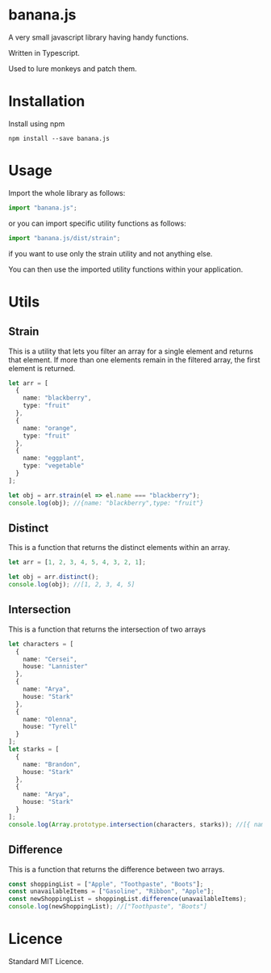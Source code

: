 # banana.js

A very small javascript library having handy functions.

Written in Typescript.

Used to lure monkeys and patch them.

# Installation

Install using npm

```
npm install --save banana.js
```

# Usage

Import the whole library as follows:

```typescript
import "banana.js";
```

or you can import specific utility functions as follows:

```typescript
import "banana.js/dist/strain";
```

if you want to use only the strain utility and not anything else.

You can then use the imported utility functions within your application.

# Utils

## Strain

This is a utility that lets you filter an array for a single element and returns that element.
If more than one elements remain in the filtered array, the first element is returned.

```typescript
let arr = [
  {
    name: "blackberry",
    type: "fruit"
  },
  {
    name: "orange",
    type: "fruit"
  },
  {
    name: "eggplant",
    type: "vegetable"
  }
];

let obj = arr.strain(el => el.name === "blackberry");
console.log(obj); //{name: "blackberry",type: "fruit"}
```

## Distinct

This is a function that returns the distinct elements within an array.

```typescript
let arr = [1, 2, 3, 4, 5, 4, 3, 2, 1];

let obj = arr.distinct();
console.log(obj); //[1, 2, 3, 4, 5]
```

## Intersection

This is a function that returns the intersection of two arrays

```typescript
let characters = [
  {
    name: "Cersei",
    house: "Lannister"
  },
  {
    name: "Arya",
    house: "Stark"
  },
  {
    name: "Olenna",
    house: "Tyrell"
  }
];
let starks = [
  {
    name: "Brandon",
    house: "Stark"
  },
  {
    name: "Arya",
    house: "Stark"
  }
];
console.log(Array.prototype.intersection(characters, starks)); //[{ name: "Arya", house: "Stark" }]);
```

## Difference

This is a function that returns the difference between two arrays.

```typescript
const shoppingList = ["Apple", "Toothpaste", "Boots"];
const unavailableItems = ["Gasoline", "Ribbon", "Apple"];
const newShoppingList = shoppingList.difference(unavailableItems);
console.log(newShoppingList); //["Toothpaste", "Boots"]
```


# Licence

Standard MIT Licence.